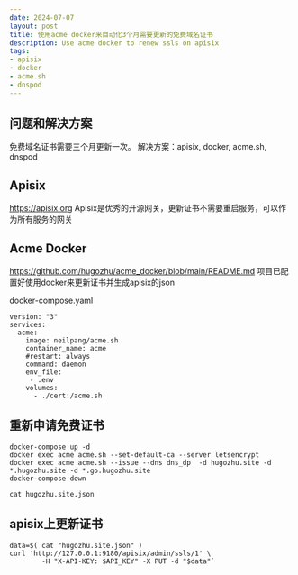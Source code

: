 ```yaml
---
date: 2024-07-07
layout: post
title: 使用acme docker来自动化3个月需要更新的免费域名证书
description: Use acme docker to renew ssls on apisix
tags:
- apisix
- docker
- acme.sh
- dnspod
---
```


## 问题和解决方案
免费域名证书需要三个月更新一次。
解决方案：apisix, docker, acme.sh, dnspod

## Apisix
https://apisix.org
Apisix是优秀的开源网关，更新证书不需要重启服务，可以作为所有服务的网关

## Acme Docker
https://github.com/hugozhu/acme_docker/blob/main/README.md
项目已配置好使用docker来更新证书并生成apisix的json

docker-compose.yaml
```
version: "3"
services:
  acme:
    image: neilpang/acme.sh
    container_name: acme
    #restart: always
    command: daemon
    env_file:
     - .env
    volumes:
      - ./cert:/acme.sh
```

## 重新申请免费证书
```
docker-compose up -d
docker exec acme acme.sh --set-default-ca --server letsencrypt
docker exec acme acme.sh --issue --dns dns_dp  -d hugozhu.site -d *.hugozhu.site -d *.go.hugozhu.site
docker-compose down

cat hugozhu.site.json
```

## apisix上更新证书
```
data=$( cat "hugozhu.site.json" )
curl 'http://127.0.0.1:9180/apisix/admin/ssls/1' \
        -H "X-API-KEY: $API_KEY" -X PUT -d "$data"`
```